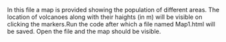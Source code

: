In this file a map is provided showing the population of different areas. The location of volcanoes along with their haights (in m) will be visible on clicking the markers.Run the code after which a file named Map1.html will be saved. Open the file and the map should be visible.
